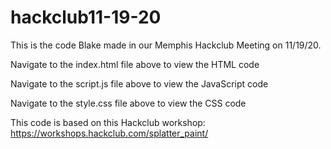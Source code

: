# hackclub11-19-20
This is the code Blake made in our Memphis Hackclub Meeting on 11/19/20. 

Navigate to the index.html file above to view the HTML code

Navigate to the script.js file above to view the JavaScript code

Navigate to the style.css file above to view the CSS code

This code is based on this Hackclub workshop: https://workshops.hackclub.com/splatter_paint/
